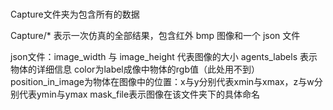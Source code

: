 ###
Capture文件夹为包含所有的数据

Capture/* 表示一次仿真的全部结果，包含红外 bmp 图像和一个 json 文件

json文件：image_width 与 image_height 代表图像的大小
         agents_labels 表示物体的详细信息
         color为label成像中物体的rgb值（此处用不到）
         position_in_image为物体在图像中的位置：x与y分别代表xmin与xmax，z与w分别代表ymin与ymax
         mask_file表示图像在该文件夹下的具体命名
         